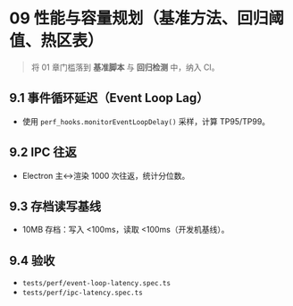 # 09 性能与容量规划（基准方法、回归阈值、热区表）
> 将 01 章门槛落到 **基准脚本** 与 **回归检测** 中，纳入 CI。

## 9.1 事件循环延迟（Event Loop Lag）
- 使用 `perf_hooks.monitorEventLoopDelay()` 采样，计算 TP95/TP99。

## 9.2 IPC 往返
- Electron 主↔渲染 1000 次往返，统计分位数。

## 9.3 存档读写基线
- 10MB 存档：写入 <100ms，读取 <100ms（开发机基线）。

## 9.4 验收
- `tests/perf/event-loop-latency.spec.ts`
- `tests/perf/ipc-latency.spec.ts`
